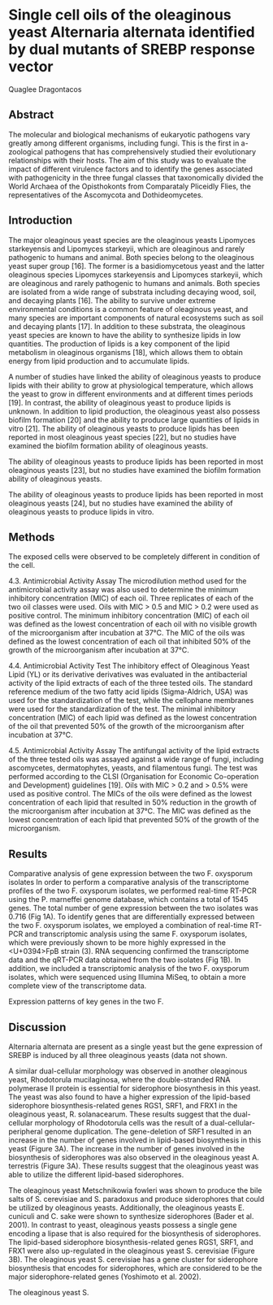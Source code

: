 # Single cell oils of the oleaginous yeast Alternaria alternata identified by dual mutants of SREBP response vector
Quaglee Dragontacos


## Abstract
The molecular and biological mechanisms of eukaryotic pathogens vary greatly among different organisms, including fungi. This is the first in a-zoological pathogens that has comprehensively studied their evolutionary relationships with their hosts. The aim of this study was to evaluate the impact of different virulence factors and to identify the genes associated with pathogenicity in the three fungal classes that taxonomically divided the World Archaea of the Opisthokonts from Comparataly Pliceidly Flies, the representatives of the Ascomycota and Dothideomycetes.


## Introduction

The major oleaginous yeast species are the oleaginous yeasts Lipomyces starkeyensis and Lipomyces starkeyii, which are oleaginous and rarely pathogenic to humans and animal. Both species belong to the oleaginous yeast super group [16]. The former is a basidiomycetous yeast and the latter oleaginous species Lipomyces starkeyensis and Lipomyces starkeyii, which are oleaginous and rarely pathogenic to humans and animals. Both species are isolated from a wide range of substrata including decaying wood, soil, and decaying plants [16]. The ability to survive under extreme environmental conditions is a common feature of oleaginous yeast, and many species are important components of natural ecosystems such as soil and decaying plants [17]. In addition to these substrata, the oleaginous yeast species are known to have the ability to synthesize lipids in low quantities. The production of lipids is a key component of the lipid metabolism in oleaginous organisms [18], which allows them to obtain energy from lipid production and to accumulate lipids.

A number of studies have linked the ability of oleaginous yeasts to produce lipids with their ability to grow at physiological temperature, which allows the yeast to grow in different environments and at different times periods [19]. In contrast, the ability of oleaginous yeast to produce lipids is unknown. In addition to lipid production, the oleaginous yeast also possess biofilm formation [20] and the ability to produce large quantities of lipids in vitro [21]. The ability of oleaginous yeasts to produce lipids has been reported in most oleaginous yeast species [22], but no studies have examined the biofilm formation ability of oleaginous yeasts.

The ability of oleaginous yeasts to produce lipids has been reported in most oleaginous yeasts [23], but no studies have examined the biofilm formation ability of oleaginous yeasts.

The ability of oleaginous yeasts to produce lipids has been reported in most oleaginous yeasts [24], but no studies have examined the ability of oleaginous yeasts to produce lipids in vitro.


## Methods
The exposed cells were observed to be completely different in condition of the cell.

4.3. Antimicrobial Activity Assay
The microdilution method used for the antimicrobial activity assay was also used to determine the minimum inhibitory concentration (MIC) of each oil. Three replicates of each of the two oil classes were used. Oils with MIC > 0.5 and MIC > 0.2 were used as positive control. The minimum inhibitory concentration (MIC) of each oil was defined as the lowest concentration of each oil with no visible growth of the microorganism after incubation at 37°C. The MIC of the oils was defined as the lowest concentration of each oil that inhibited 50% of the growth of the microorganism after incubation at 37°C.

4.4. Antimicrobial Activity Test
The inhibitory effect of Oleaginous Yeast Lipid (YL) or its derivative derivatives was evaluated in the antibacterial activity of the lipid extracts of each of the three tested oils. The standard reference medium of the two fatty acid lipids (Sigma-Aldrich, USA) was used for the standardization of the test, while the cellophane membranes were used for the standardization of the test. The minimal inhibitory concentration (MIC) of each lipid was defined as the lowest concentration of the oil that prevented 50% of the growth of the microorganism after incubation at 37°C.

4.5. Antimicrobial Activity Assay
The antifungal activity of the lipid extracts of the three tested oils was assayed against a wide range of fungi, including ascomycetes, dermatophytes, yeasts, and filamentous fungi. The test was performed according to the CLSI (Organisation for Economic Co-operation and Development) guidelines [19]. Oils with MIC > 0.2 and > 0.5% were used as positive control. The MICs of the oils were defined as the lowest concentration of each lipid that resulted in 50% reduction in the growth of the microorganism after incubation at 37°C. The MIC was defined as the lowest concentration of each lipid that prevented 50% of the growth of the microorganism.


## Results
Comparative analysis of gene expression between the two F. oxysporum isolates
In order to perform a comparative analysis of the transcriptome profiles of the two F. oxysporum isolates, we performed real-time RT-PCR using the P. marneffei genome database, which contains a total of 1545 genes. The total number of gene expression between the two isolates was 0.716 (Fig 1A). To identify genes that are differentially expressed between the two F. oxysporum isolates, we employed a combination of real-time RT-PCR and transcriptomic analysis using the same F. oxysporum isolates, which were previously shown to be more highly expressed in the <U+0394>FpB strain (3). RNA sequencing confirmed the transcriptome data and the qRT-PCR data obtained from the two isolates (Fig 1B). In addition, we included a transcriptomic analysis of the two F. oxysporum isolates, which were sequenced using Illumina MiSeq, to obtain a more complete view of the transcriptome data.

Expression patterns of key genes in the two F.


## Discussion
Alternaria alternata are present as a single yeast but the gene expression of SREBP is induced by all three oleaginous yeasts (data not shown.

A similar dual-cellular morphology was observed in another oleaginous yeast, Rhodotorula mucilaginosa, where the double-stranded RNA polymerase II protein is essential for siderophore biosynthesis in this yeast. The yeast was also found to have a higher expression of the lipid-based siderophore biosynthesis-related genes RGS1, SRF1, and FRX1 in the oleaginous yeast, R. solanacearum. These results suggest that the dual-cellular morphology of Rhodotorula cells was the result of a dual-cellular-peripheral genome duplication. The gene-deletion of SRF1 resulted in an increase in the number of genes involved in lipid-based biosynthesis in this yeast (Figure 3A). The increase in the number of genes involved in the biosynthesis of siderophores was also observed in the oleaginous yeast A. terrestris (Figure 3A). These results suggest that the oleaginous yeast was able to utilize the different lipid-based siderophores.

The oleaginous yeast Metschnikowia fowleri was shown to produce the bile salts of S. cerevisiae and S. paradoxus and produce siderophores that could be utilized by oleaginous yeasts. Additionally, the oleaginous yeasts E. cuniculi and C. sake were shown to synthesize siderophores (Bader et al. 2001). In contrast to yeast, oleaginous yeasts possess a single gene encoding a lipase that is also required for the biosynthesis of siderophores. The lipid-based siderophore biosynthesis-related genes RGS1, SRF1, and FRX1 were also up-regulated in the oleaginous yeast S. cerevisiae (Figure 3B). The oleaginous yeast S. cerevisiae has a gene cluster for siderophore biosynthesis that encodes for siderophores, which are considered to be the major siderophore-related genes (Yoshimoto et al. 2002).

The oleaginous yeast S.

